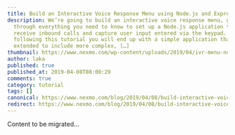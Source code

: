 ```yaml
---
title: Build an Interactive Voice Response Menu using Node.js and Express
description: We’re going to build an interactive voice response menu, going
  through everything you need to know to set up a Node.js application that can
  receive inbound calls and capture user input entered via the keypad. By
  following this tutorial you will end up with a simple application that can be
  extended to include more complex, […]
thumbnail: https://www.nexmo.com/wp-content/uploads/2019/04/ivr-menu-node-express.png
author: laka
published: true
published_at: 2019-04-08T08:00:29
comments: true
category: tutorial
tags: []
canonical: https://www.nexmo.com/blog/2019/04/08/build-interactive-voice-response-node-express-javascript-dr
redirect: https://www.nexmo.com/blog/2019/04/08/build-interactive-voice-response-node-express-javascript-dr
---
```

Content to be migrated...
